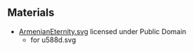 ## Materials

* [ArmenianEternity.svg](https://commons.wikimedia.org/wiki/File:ArmenianEternity.svg) licensed under Public Domain
	* for u588d.svg
